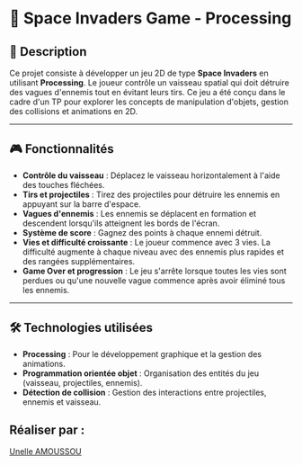 # 🚀 Space Invaders Game - Processing

## 📝 Description

Ce projet consiste à développer un jeu 2D de type **Space Invaders** en utilisant **Processing**. Le joueur contrôle un vaisseau spatial qui doit détruire des vagues d'ennemis tout en évitant leurs tirs. Ce jeu a été conçu dans le cadre d'un TP pour explorer les concepts de manipulation d'objets, gestion des collisions et animations en 2D.

---

## 🎮 Fonctionnalités

- **Contrôle du vaisseau** : Déplacez le vaisseau horizontalement à l'aide des touches fléchées.  
- **Tirs et projectiles** : Tirez des projectiles pour détruire les ennemis en appuyant sur la barre d'espace.  
- **Vagues d'ennemis** : Les ennemis se déplacent en formation et descendent lorsqu'ils atteignent les bords de l'écran.  
- **Système de score** : Gagnez des points à chaque ennemi détruit.  
- **Vies et difficulté croissante** : Le joueur commence avec 3 vies. La difficulté augmente à chaque niveau avec des ennemis plus rapides et des rangées supplémentaires.  
- **Game Over et progression** : Le jeu s'arrête lorsque toutes les vies sont perdues ou qu'une nouvelle vague commence après avoir éliminé tous les ennemis.

---

## 🛠️ Technologies utilisées

- **Processing** : Pour le développement graphique et la gestion des animations.
- **Programmation orientée objet** : Organisation des entités du jeu (vaisseau, projectiles, ennemis).
- **Détection de collision** : Gestion des interactions entre projectiles, ennemis et vaisseau.

## Réaliser par :
  [Unelle AMOUSSOU](https://github.com/UnelleA)

